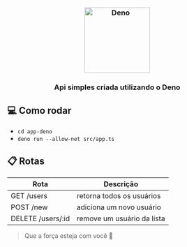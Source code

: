 <h3 align="center">
  <img src="https://user-images.githubusercontent.com/58083563/82277414-2b42e000-995e-11ea-8cad-dfdcd0dd8555.png" alt="Deno" width="150" />  
</h3>
<h3 align="center">
  Api simples criada utilizando o Deno
</h3>

## 💻 Como rodar
- `cd app-deno`
- `deno run --allow-net src/app.ts`

## :clipboard: Rotas

| Rota                 | Descrição                |
| -------------------- | ------------------------ |
| GET /users           | retorna todos os usuários|
| POST /new            | adiciona um novo usuário |
| DELETE /users/:id    | remove um usuário da lista |

> Que a força esteja com você :muscle:
